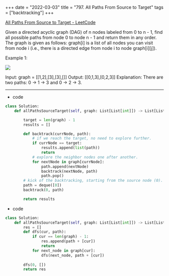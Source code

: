+++ 
date = "2022-03-03"
title = "797. All Paths From Source to Target"
tags = ["backtracking"]
+++

[All Paths From Source to Target - LeetCode](https://leetcode.com/problems/all-paths-from-source-to-target/)

Given a directed acyclic graph (DAG) of n nodes labeled from 0 to n - 1, find all possible paths from node 0 to node n - 1 and return them in any order.
The graph is given as follows: graph[i] is a list of all nodes you can visit from node i (i.e., there is a directed edge from node i to node graph[i][j]).
 
Example 1:

![](https://assets.leetcode.com/uploads/2020/09/28/all_1.jpg)

Input: graph = [[1,2],[3],[3],[]] Output: [[0,1,3],[0,2,3]] Explanation: There are two paths: 0 -> 1 -> 3 and 0 -> 2 -> 3.

---
- code
```py
class Solution:
    def allPathsSourceTarget(self, graph: List[List[int]]) -> List[List[int]]:

        target = len(graph) - 1
        results = []

        def backtrack(currNode, path):
            # if we reach the target, no need to explore further.
            if currNode == target:
                results.append(list(path))
                return
            # explore the neighbor nodes one after another.
            for nextNode in graph[currNode]:
                path.append(nextNode)
                backtrack(nextNode, path)
                path.pop()
        # kick of the backtracking, starting from the source node (0).
        path = deque([0])
        backtrack(0, path)

        return results
```
- code
```py
class Solution:
    def allPathsSourceTarget(self, graph: List[List[int]]) -> List[List[int]]:
        res = []
        def dfs(cur, path):
            if cur == len(graph) - 1:
                res.append(path + [cur])
                return
            for next_node in graph[cur]:
                dfs(next_node, path + [cur])
                
        dfs(0, [])
        return res
```
